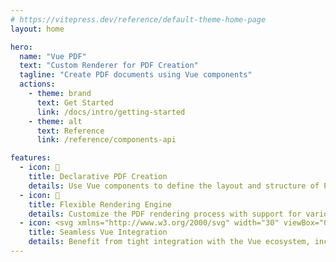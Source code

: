 ```yaml
---
# https://vitepress.dev/reference/default-theme-home-page
layout: home

hero:
  name: "Vue PDF"
  text: "Custom Renderer for PDF Creation"
  tagline: "Create PDF documents using Vue components"
  actions:
    - theme: brand
      text: Get Started 
      link: /docs/intro/getting-started
    - theme: alt
      text: Reference
      link: /reference/components-api

features:
  - icon: 📄
    title: Declarative PDF Creation
    details: Use Vue components to define the layout and structure of PDF documents in a declarative way.
  - icon: 🎨
    title: Flexible Rendering Engine
    details: Customize the PDF rendering process with support for various page sizes, orientations, and DPI settings, enabling detailed control over your document's appearance.
  - icon: <svg xmlns="http://www.w3.org/2000/svg" width="30" viewBox="0 0 256 220.8"><path fill="#41B883" d="M204.8 0H256L128 220.8 0 0h97.92L128 51.2 157.44 0h47.36Z"></path><path fill="#41B883" d="m0 0 128 220.8L256 0h-51.2L128 132.48 50.56 0H0Z"></path><path fill="#35495E" d="M50.56 0 128 133.12 204.8 0h-47.36L128 51.2 97.92 0H50.56Z"></path></svg>
    title: Seamless Vue Integration
    details: Benefit from tight integration with the Vue ecosystem, including hot reloading and comprehensive test support, to streamline development and debugging.
---
```

